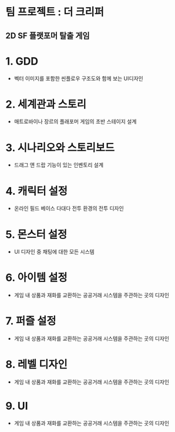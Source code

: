 
팀 프로젝트 : 더 크리퍼
=====
2D SF 플랫포머 탈출 게임
-----

# 1. GDD
- 벡터 이미지를 포함한 씬플로우 구조도와 함께 보는 UI디자인
# 2. 세계관과 스토리
- 매트로바이나 장르의 플래포머 게임의 초반 스테이지 설계
# 3. 시나리오와 스토리보드
- 드래그 앤 드랍 기능이 있는 인벤토리 설계
# 4. 캐릭터 설정
- 온라인 필드 베이스 다대다 전투 환경의 전투 디자인
# 5. 몬스터 설정
- UI 디자인 중 채팅에 대한 모든 시스템
# 6. 아이템 설정
- 게임 내 상품과 재화를 교환하는 공공거래 시스템을 주관하는 곳의 디자인</br>
# 7. 퍼즐 설정
- 게임 내 상품과 재화를 교환하는 공공거래 시스템을 주관하는 곳의 디자인</br>
# 8. 레벨 디자인
- 게임 내 상품과 재화를 교환하는 공공거래 시스템을 주관하는 곳의 디자인</br>
# 9. UI
- 게임 내 상품과 재화를 교환하는 공공거래 시스템을 주관하는 곳의 디자인</br>
